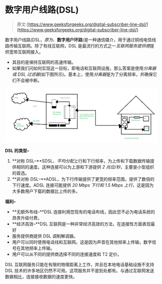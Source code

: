 # 数字用户线路(DSL)

> 原文:[https://www.geeksforgeeks.org/digital-subscriber-line-dsl/](https://www.geeksforgeeks.org/digital-subscriber-line-dsl/)

数字用户线路(DSL，*原为*、**数字用户环路**)是一种通信媒介，用于通过铜线电信线路传输互联网。除了有线互联网，DSL 是最流行的方式之一*互联网服务提供商*提供宽带互联网接入。

*   其目的是保持互联网的高速传输。
*   如果我们问如何实现这一目标，即电话和互联网设施，那么答案是使用*分离器或 DSL 过滤器*(如下图所示)。基本上，使用*分离器*是为了分离频率，并确保它们不会被中断。

![](img/230243736f94f65b660318f7fbc8e12a.png)

**DSL 的类型–**

1.  **对称 DSL–**SDSL、*平均分配*上行和下行频率，为上传和下载数据传输提供相同的速度。这种连接可以为上游和下游提供 *2 兆位/秒*，主要是小型组织的首选。
2.  **非对称 DSL–**ADSL，为下行传输提供了更宽的频率范围，提供了数倍的下行速度。ADSL 连接可能提供 *20 Mbps 下行和 1.5 Mbps 上行*，这是因为大多数用户下载的数据比上传的多。

**福利–**

*   **无额外布线–**DSL 连接利用您现有的电话布线，因此您不必为电话系统的昂贵升级付费。
*   **经济高效–**DSL 互联网是一种非常经济高效的方法，在连接性方面表现最好
*   服务提供商提供 DSL 调制解调器。
*   用户可以同时使用电话线和互联网。这是因为声音在其他频率上传输，数字信号在其他频率上传输。
*   用户可以从不同的提供商选择不同的连接速度和 T2 定价。

DSL 互联网服务只能在有限的物理距离上工作，并且在本地电话基础设施不支持 DSL 技术的许多地区仍然不可用。这项服务并不是到处都有。与通过互联网发送数据相比，连接接收数据的速度更快。
